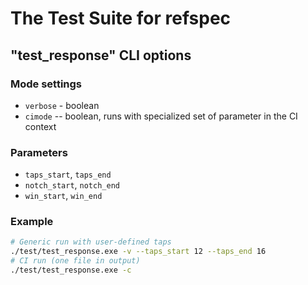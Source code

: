 # The Test Suite for refspec

## "test_response" CLI options

### Mode settings
* ```verbose``` - boolean
* ```cimode``` -- boolean, runs with specialized set of parameter in the CI context

### Parameters
* ```taps_start```, ```taps_end```
* ```notch_start```, ```notch_end```
* ```win_start```, ```win_end```

### Example
```bash
# Generic run with user-defined taps
./test/test_response.exe -v --taps_start 12 --taps_end 16
# CI run (one file in output)
./test/test_response.exe -c
```